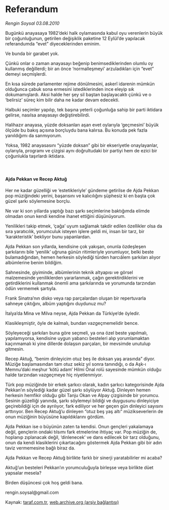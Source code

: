 # Referandum 

*Rengin Soysal 03.08.2010*

<div class="yazi"><p>Bugünkü anayasaya 1982’deki halk oylamasında kabul oyu verenlerin büyük bir çoğunluğunun, getirilen değişiklik paketine 12 Eylül’de yapılacak referandumda “evet” diyeceklerinden eminim.</p>
<p>Ve bunda bir garabet yok.</p>
<p>Çünkü onlar o zaman anayasayı beğenip benimsediklerinden olumlu oy kullanmış değillerdi; bir an önce ‘normalleşmeyi’ arzuladıkları için “evet” demeyi seçmişlerdi.</p>
<p>En kısa sürede parlamenter rejime dönülmesini, askerî idarenin mümkün olduğunca çabuk sona ermesini istediklerinden ince eleyip sık dokumamışlardı. Aksi halde her şey sil baştan başlayacaktı çünkü ve o ‘belirsiz’ süreç kim bilir daha ne kadar devam edecekti. </p>
<p>Halbuki seçimler yapılıp, tek başına yeterli çoğunluğa sahip bir parti iktidara gelirse, nasılsa anayasayı değiştirebilirdi.</p>
<p>Halihazır anayasa, yüzde doksanları aşan evet oylarıyla ‘geçmesini’ büyük ölçüde bu bakış açısına borçluydu bana kalırsa. Bu konuda pek fazla yanıldığımı da sanmıyorum.</p>
<p>Yoksa, 1982 anayasasını “yüzde doksan” gibi bir ekseriyetle onaylayanlar, oylarıyla, programı ve çizgisi aynı doğrultudaki bir partiyi hem de ezici bir çoğunlukla taşırlardı iktidara.</p>
<h4> </h4>
<h4>Ajda Pekkan ve Recep Aktuğ</h4>
<p>Her ne kadar güzelliği ve ‘estetikleriyle’ gündeme getirilse de Ajda Pekkan pop müziğindeki yerini, başarısını ve kalıcılığını şüphesiz ki en başta çok güzel şarkı söylemesine borçlu.</p>
<p>Ne var ki son yıllarda yaptığı bazı şarkı seçimlerine baktığımda elimde olmadan onun kendi kendine ihanet ettiğini düşünüyorum.</p>
<p>Yenilikleri takip etmek, ‘çağa’ uyum sağlamak takdir edilen özellikler olsa da sıra yaratıcılık, yorumculuk isteyen işlere geldi mi, insan bir tarz, bir ‘karakteristik’ bekliyor bunu yapanlardan.</p>
<p>Ajda Pekkan son yıllarda, kendisine çok yakışan, onunla özdeşleşen şarkılarını bile ‘yenilik’ uğruna günün ritimleriyle yorumluyor, belki beste bulamadığından, hemen herkesin söylediği türden harcıâlem şarkıları alıyor albümlerine benim bildiğim.</p>
<p>Sahnesinde, giyiminde, albümlerinin teknik altyapısı ve görsel malzemesinde yeniliklerden yararlanmak, çağın gerektirdiklerini ve getirdiklerini kullanmak önemli ama şarkılarında ve yorumunda tarzından ödün vermemek şartıyla.</p>
<p>Frank Sinatra’nın disko veya rap parçalardan oluşan bir repertuvarla sahneye çıktığını, albüm yaptığını duydunuz mu?</p>
<p>İtalya’da Mina ve Milva neyse, Ajda Pekkan da Türkiye’de öyledir.</p>
<p>Klasikleşmiştir, öyle de kalmalı, bundan vazgeçmemelidir bence. </p>
<p>Söyleyeceği şarkıları buna göre seçmeli, ya ona özel beste yapılmalı, yapılamıyorsa, kendisine uygun yabancı besteleri alıp yorumlamaktan kaçınmamalı ki yine dillerde dolaşsın parçaları, bir mevsimde unutulup gitmesin.</p>
<p>Recep Aktuğ, “benim dinleyicim otuz beş ile doksan yaş arasında” diyor. Müziğe başlamasından tam otuz sekiz yıl sonra tanındığı, o da Aşk-ı Memnu’daki meşhur ‘kötü adam’ Hilmi Önal rolü sayesinde mümkün olduğu halde tarzından vazgeçmeye hiç niyetlenmiyor.</p>
<p>Türk pop müziğinde bir erkek şarkıcı olarak, kadın şarkıcı kategorisinde Ajda Pekkan’ın söylediği kadar güzel şarkı söylüyor Aktuğ. Dinleyen hemen herkesin hemfikir olduğu gibi Tanju Okan ve Alpay çizgisinde bir yorumcu. Sesinin güzelliği yanında, şarkı söylemeyi bildiği ve duygusunu dinleyiciye geçirebildiği için de ayrılıyor, fark ediliyor ve her geçen gün dinleyici sayısını arttırıyor. Ben Recep Aktuğ’u dinleyen “otuz beş yaş altı” müzikseverlerin de onun müziğinin büyüsüne kapıldıklarını gördüm.</p>
<p>Ajda Pekkan ise o büyünün zaten ta kendisi. Onun gençleri yakalamaya değil, gençlerin ondaki tılsımı fark etmelerine ihtiyaç var. Pop müziğin de, hoplanıp zıplanacak değil, ‘dinlenecek’ ve dans edilecek bir tarz olduğunu, onun da kendi klasiklerini çıkartacağını göstermek Ajda Pekkan gibi bir adın taviz vermemesine bağlı biraz da.</p>
<p>Ajda Pekkan ve Recep Aktuğ birlikte farklı bir sinerji yaratabilirler mi acaba?</p>
<p>Aktuğ’un besteleri Pekkan’ın yorumculuğuyla birleşse veya birlikte düet yapsalar mesela?</p>
<p>Birden düşüncesi çok hoş geldi bana.</p>
<p>rengin.soysal@gmail.com </p></div>

Kaynak: [taraf.com.tr](http://www.taraf.com.tr:80/rengin-soysal/makale-referandum-2.htm), [web.archive.org (arşiv bağlantısı)](http://web.archive.org/web/20100804204625/http://www.taraf.com.tr:80/rengin-soysal/makale-referandum-2.htm)
